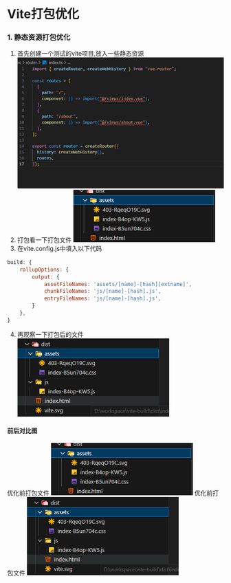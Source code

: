 # Vite打包优化

### 1. 静态资源打包优化
1. 首先创建一个测试的vite项目,放入一些静态资源
![静态资源](/imgs/image.png)
2. 打包看一下打包文件
![打包前文件](/imgs/image-1.png)
3. 在vite.config.js中填入以下代码
```js
build: {
    rollupOptions: {
        output: {
            assetFileNames: 'assets/[name]-[hash][extname]',
            chunkFileNames: 'js/[name]-[hash].js',
            entryFileNames: 'js/[name]-[hash].js',
        }
    },
}
```
4. 再观察一下打包后的文件
![打包后的文件](/imgs/image-2.png)

#### 前后对比图
优化前打包文件
![打包前文件](/imgs/image-1.png)
优化前打包文件
![打包后的文件](/imgs/image-2.png)